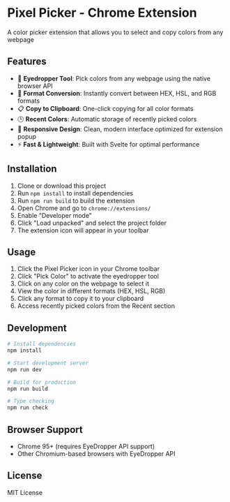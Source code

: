 # Pixel Picker - Chrome Extension

A color picker extension that allows you to select and copy colors from any webpage

## Features

- 🎨 **Eyedropper Tool**: Pick colors from any webpage using the native browser API
- 🔄 **Format Conversion**: Instantly convert between HEX, HSL, and RGB formats
- 📋 **Copy to Clipboard**: One-click copying for all color formats
- 🕒 **Recent Colors**: Automatic storage of recently picked colors
- 📱 **Responsive Design**: Clean, modern interface optimized for extension popup
- ⚡ **Fast & Lightweight**: Built with Svelte for optimal performance

## Installation

1. Clone or download this project
2. Run `npm install` to install dependencies
3. Run `npm run build` to build the extension
4. Open Chrome and go to `chrome://extensions/`
5. Enable "Developer mode"
6. Click "Load unpacked" and select the project folder
7. The extension icon will appear in your toolbar

## Usage

1. Click the Pixel Picker icon in your Chrome toolbar
2. Click "Pick Color" to activate the eyedropper tool
3. Click on any color on the webpage to select it
4. View the color in different formats (HEX, HSL, RGB)
5. Click any format to copy it to your clipboard
6. Access recently picked colors from the Recent section

## Development

```bash
# Install dependencies
npm install

# Start development server
npm run dev

# Build for production
npm run build

# Type checking
npm run check
```

## Browser Support

- Chrome 95+ (requires EyeDropper API support)
- Other Chromium-based browsers with EyeDropper API

## License

MIT License